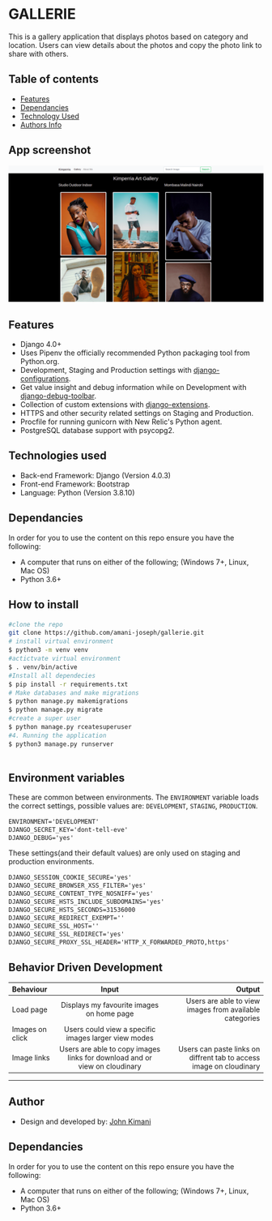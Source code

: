 # GALLERIE

This is a gallery application that displays photos based on category and location. Users can view details about the photos and copy the photo link to share with others.



## Table of contents
+ [Features](#Features)
+ [Dependancies](#Dependancies)
+ [Technology Used](#technology-used)
+ [Authors Info](#authors-info)
## App screenshot
![Gallerie](/static/images/lourve.png)
## Features

- Django 4.0+
- Uses Pipenv the officially recommended Python packaging tool from Python.org.
- Development, Staging and Production settings with [django-configurations](https://django-configurations.readthedocs.org).
- Get value insight and debug information while on Development with [django-debug-toolbar](https://django-debug-toolbar.readthedocs.org).
- Collection of custom extensions with [django-extensions](http://django-extensions.readthedocs.org).
- HTTPS and other security related settings on Staging and Production.
- Procfile for running gunicorn with New Relic's Python agent.
- PostgreSQL database support with psycopg2.


## Technologies used
- Back-end Framework: Django (Version 4.0.3)
- Front-end Framework: Bootstrap
- Language: Python (Version 3.8.10)
## Dependancies
In order for you to use the content on this repo ensure you have the following:

- A computer that runs on either of the following; (Windows 7+, Linux, Mac OS)
- Python 3.6+
## How to install

```bash
#clone the repo
git clone https://github.com/amani-joseph/gallerie.git
# install virtual environment
$ python3 -m venv venv
#actictvate virtual environment
$ . venv/bin/active
#Install all dependecies
$ pip install -r requirements.txt
# Make databases and make migrations
$ python manage.py makemigrations 
$ python manage.py migrate 
#create a super user
$ python manage.py rceatesuperuser 
#4. Running the application
$ python3 manage.py runserver



```
## Environment variables

These are common between environments. The `ENVIRONMENT` variable loads the correct settings, possible values are: `DEVELOPMENT`, `STAGING`, `PRODUCTION`.

```
ENVIRONMENT='DEVELOPMENT'
DJANGO_SECRET_KEY='dont-tell-eve'
DJANGO_DEBUG='yes'
```

These settings(and their default values) are only used on staging and production environments.

```
DJANGO_SESSION_COOKIE_SECURE='yes'
DJANGO_SECURE_BROWSER_XSS_FILTER='yes'
DJANGO_SECURE_CONTENT_TYPE_NOSNIFF='yes'
DJANGO_SECURE_HSTS_INCLUDE_SUBDOMAINS='yes'
DJANGO_SECURE_HSTS_SECONDS=31536000
DJANGO_SECURE_REDIRECT_EXEMPT=''
DJANGO_SECURE_SSL_HOST=''
DJANGO_SECURE_SSL_REDIRECT='yes'
DJANGO_SECURE_PROXY_SSL_HEADER='HTTP_X_FORWARDED_PROTO,https'
```
## Behavior Driven Development

| Behaviour | Input | Output |
| :---------------- | :---------------: | ------------------: |
| Load page | Displays my favourite images on home page | Users are able to view images from available categories |
| Images on click | Users could view a specific images larger view modes|  | 
| Image links | Users are able to copy images links for download and or view on cloudinary | Users can paste links on diffrent tab to access image on cloudinary |


****
## Author

* Design and developed by: [John Kimani](https://github.com/John-Kimani)
## Dependancies
In order for you to use the content on this repo ensure you have the following:

- A computer that runs on either of the following; (Windows 7+, Linux, Mac OS)
- Python 3.6+